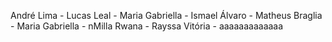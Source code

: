 André Lima - <alj>
Lucas Leal - <lfla2>
Maria Gabriella - <mgma>
Ismael Álvaro - <ials>
Matheus Braglia - <mbcv>
Maria Gabriella - <mgma>
nMilla Rwana - <mras3>
Rayssa Vitória - <rvls2>
aaaaaaaaaaaaa